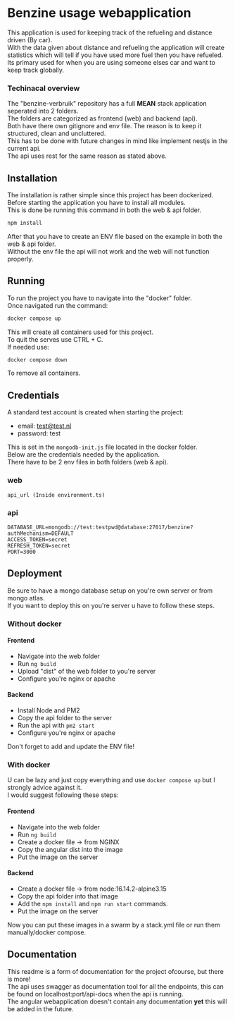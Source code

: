 # Benzine usage webapplication
This application is used for keeping track of the refueling and distance driven (By car). <br />
With the data given about distance and refueling the application will create statistics which will tell
if you have used more fuel then you have refueled. <br />
Its primary used for when you are using someone elses car and want to keep track globally.

### Techinacal overview
The "benzine-verbruik" repository has a full **MEAN** stack application seperated into 2 folders. <br />
The folders are categorized as frontend (web) and backend (api). <br />
Both have there own gitignore and env file. The reason is to keep it structured, clean and uncluttered. <br />
This has to be done with future changes in mind like implement nestjs in the current api. <br />
The api uses rest for the same reason as stated above.

## Installation
The installation is rather simple since this project has been dockerized. <br />
Before starting the application you have to install all modules. <br />
This is done be running this command in both the web & api folder.

```bash
npm install
```

After that you have to create an ENV file based on the example in both the web & api folder. <br />
Without the env file the api will not work and the web will not function properly. <br />

## Running
To run the project you have to navigate into the "docker" folder. <br />
Once navigated run the command:

```bash
docker compose up
```

This will create all containers used for this project. <br />
To quit the serves use CTRL + C. <br />
If needed use:

```bash
docker compose down
```

To remove all containers.

## Credentials
A standard test account is created when starting the project:
 - email: test@test.nl
 - password: test

This is set in the ```mongodb-init.js``` file located in the docker folder. <br />
Below are the credentials needed by the application. <br />
There have to be 2 env files in both folders (web & api).

### web
```env
api_url (Inside environment.ts)
```

### api
```env
DATABASE_URL=mongodb://test:testpwd@database:27017/benzine?authMechanism=DEFAULT
ACCESS_TOKEN=secret
REFRESH_TOKEN=secret
PORT=3000
```

## Deployment
Be sure to have a mongo database setup on you're own server or from mongo atlas. <br />
If you want to deploy this on you're server u have to follow these steps.

### Without docker

#### Frontend
- Navigate into the web folder
- Run ```ng build```
- Upload "dist" of the web folder to you're server
- Configure you're nginx or apache

#### Backend
- Install Node and PM2
- Copy the api folder to the server
- Run the api with ```pm2 start```
- Configure you're nginx or apache

Don't forget to add and update the ENV file!

### With docker
U can be lazy and just copy everything and use ```docker compose up``` but I strongly advice against it. <br />
I would suggest following these steps:

#### Frontend
- Navigate into the web folder
- Run ```ng build```
- Create a docker file -> from NGINX
- Copy the angular dist into the image
- Put the image on the server

#### Backend
- Create a docker file -> from node:16.14.2-alpine3.15
- Copy the api folder into that image
- Add the ```npm install``` and ```npm run start``` commands.
- Put the image on the server

Now you can put these images in a swarm by a stack.yml file or run them manually/docker compose.

## Documentation
This readme is a form of documentation for the project ofcourse, but there is more! <br />
The api uses swagger as documentation tool for all the endpoints, this can be found on localhost:port/api-docs when the api is running. <br />
The angular webapplication doesn't contain any documentation **yet** this will be added in the future.